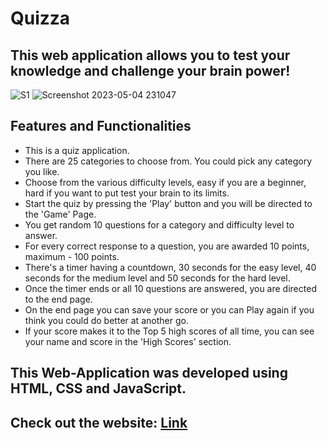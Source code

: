 # Quizza
## This web application allows you to test your knowledge and challenge your brain power!

![S1](https://user-images.githubusercontent.com/74912161/236282488-73f62709-b255-411f-a9a1-6e775e024349.png)
![Screenshot 2023-05-04 231047](https://user-images.githubusercontent.com/74912161/236288215-9883338b-e328-4fd2-8b61-81e8b73e243f.png)

## Features and Functionalities
  * This is a quiz application.
  * There are 25 categories to choose from. You could pick any category you like.
  * Choose from the various difficulty levels, easy if you are a beginner, hard if you want to put test your brain to its limits.
  * Start the quiz by pressing the 'Play' button and you will be directed to the 'Game' Page.
  * You get random 10 questions for a category and difficulty level to answer.
  * For every correct response to a question, you are awarded 10 points, maximum - 100 points.
  * There's a timer having a countdown, 30 seconds for the easy level, 40 seconds for the medium level and 50 seconds for the hard level.
  * Once the timer ends or all 10 questions are answered,  you are directed to the end page. 
  * On the end page you can save your score or you can Play again if you think you could do better at another go.
  * If your score makes it to the Top 5 high scores of all time, you can see your name and score in the 'High Scores' section.
  
## This Web-Application was developed using HTML, CSS and JavaScript.

## Check out the website: [Link](https://quizzza.netlify.app/)
